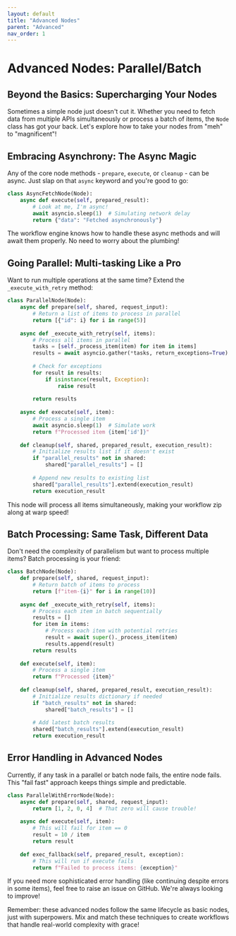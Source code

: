 ```yaml
---
layout: default
title: "Advanced Nodes"
parent: "Advanced"
nav_order: 1
---
```


# Advanced Nodes: Parallel/Batch

## Beyond the Basics: Supercharging Your Nodes

Sometimes a simple node just doesn't cut it. Whether you need to fetch data from multiple APIs simultaneously or process a batch of items, the `Node` class has got your back. Let's explore how to take your nodes from "meh" to "magnificent"!

## Embracing Asynchrony: The Async Magic

Any of the core node methods - `prepare`, `execute`, or `cleanup` - can be async. Just slap on that `async` keyword and you're good to go:

```python
class AsyncFetchNode(Node):
    async def execute(self, prepared_result):
        # Look at me, I'm async!
        await asyncio.sleep(1)  # Simulating network delay
        return {"data": "Fetched asynchronously"}
```

The workflow engine knows how to handle these async methods and will await them properly. No need to worry about the plumbing!

## Going Parallel: Multi-tasking Like a Pro

Want to run multiple operations at the same time? Extend the `_execute_with_retry` method:

```python
class ParallelNode(Node):
    async def prepare(self, shared, request_input):
        # Return a list of items to process in parallel
        return [{"id": i} for i in range(5)]
        
    async def _execute_with_retry(self, items):
        # Process all items in parallel
        tasks = [self._process_item(item) for item in items]
        results = await asyncio.gather(*tasks, return_exceptions=True)
        
        # Check for exceptions
        for result in results:
            if isinstance(result, Exception):
                raise result
                
        return results
        
    async def execute(self, item):
        # Process a single item
        await asyncio.sleep(1)  # Simulate work
        return f"Processed item {item['id']}"
        
    def cleanup(self, shared, prepared_result, execution_result):
        # Initialize results list if it doesn't exist
        if "parallel_results" not in shared:
            shared["parallel_results"] = []
        
        # Append new results to existing list
        shared["parallel_results"].extend(execution_result)
        return execution_result
```

This node will process all items simultaneously, making your workflow zip along at warp speed!

## Batch Processing: Same Task, Different Data

Don't need the complexity of parallelism but want to process multiple items? Batch processing is your friend:

```python
class BatchNode(Node):
    def prepare(self, shared, request_input):
        # Return batch of items to process
        return [f"item-{i}" for i in range(10)]
    
    async def _execute_with_retry(self, items):
        # Process each item in batch sequentially
        results = []
        for item in items:
            # Process each item with potential retries
            result = await super()._process_item(item)
            results.append(result)
        return results
        
    def execute(self, item):
        # Process a single item
        return f"Processed {item}"
        
    def cleanup(self, shared, prepared_result, execution_result):
        # Initialize results dictionary if needed
        if "batch_results" not in shared:
            shared["batch_results"] = []
            
        # Add latest batch results
        shared["batch_results"].extend(execution_result)
        return execution_result
```

## Error Handling in Advanced Nodes

Currently, if any task in a parallel or batch node fails, the entire node fails. This "fail fast" approach keeps things simple and predictable.

```python
class ParallelWithErrorNode(Node):
    async def prepare(self, shared, request_input):
        return [1, 2, 0, 4]  # That zero will cause trouble!
        
    async def execute(self, item):
        # This will fail for item == 0
        result = 10 / item
        return result
        
    def exec_fallback(self, prepared_result, exception):
        # This will run if execute fails
        return f"Failed to process items: {exception}"
```

If you need more sophisticated error handling (like continuing despite errors in some items), feel free to raise an issue on GitHub. We're always looking to improve!

Remember: these advanced nodes follow the same lifecycle as basic nodes, just with superpowers. Mix and match these techniques to create workflows that handle real-world complexity with grace!